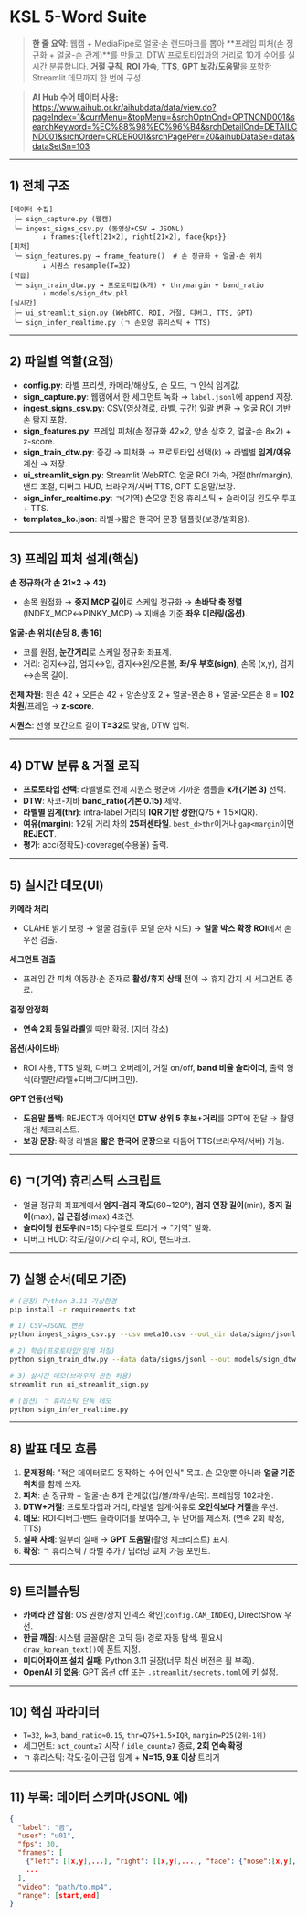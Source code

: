 # KSL 5-Word Suite

> **한 줄 요약**: 웹캠 + MediaPipe로 얼굴·손 랜드마크를 뽑아 **프레임 피처(손 정규화 + 얼굴-손 관계)**를 만들고, DTW 프로토타입과의 거리로 10개 수어를 실시간 분류합니다. **거절 규칙**, **ROI 가속**, **TTS**, **GPT 보강/도움말**을 포함한 Streamlit 데모까지 한 번에 구성.

>**AI Hub  수어 데이터 사용:**
https://www.aihub.or.kr/aihubdata/data/view.do?pageIndex=1&currMenu=&topMenu=&srchOptnCnd=OPTNCND001&searchKeyword=%EC%88%98%EC%96%B4&srchDetailCnd=DETAILCND001&srchOrder=ORDER001&srchPagePer=20&aihubDataSe=data&dataSetSn=103
---

## 1) 전체 구조
```
[데이터 수집]
 ├─ sign_capture.py (웹캠)
 └─ ingest_signs_csv.py (동영상+CSV → JSONL)
        ↓ frames:{left[21×2], right[21×2], face{kps}}
[피처]
 └─ sign_features.py → frame_feature()  # 손 정규화 + 얼굴-손 위치
        ↓ 시퀀스 resample(T=32)
[학습]
 └─ sign_train_dtw.py → 프로토타입(k개) + thr/margin + band_ratio
        ↓ models/sign_dtw.pkl
[실시간]
 ├─ ui_streamlit_sign.py (WebRTC, ROI, 거절, 디버그, TTS, GPT)
 └─ sign_infer_realtime.py (ㄱ 손모양 휴리스틱 + TTS)
```

---

## 2) 파일별 역할(요점)
- **config.py**: 라벨 프리셋, 카메라/해상도, 손 모드, ㄱ 인식 임계값.
- **sign_capture.py**: 웹캠에서 한 세그먼트 녹화 → `label.jsonl`에 append 저장.
- **ingest_signs_csv.py**: CSV(영상경로, 라벨, 구간) 일괄 변환 → 얼굴 ROI 기반 손 탐지 포함.
- **sign_features.py**: 프레임 피처(손 정규화 42×2, 양손 상호 2, 얼굴-손 8×2) + z-score.
- **sign_train_dtw.py**: 증강 → 피처화 → 프로토타입 선택(k) → 라벨별 **임계/여유** 계산 → 저장.
- **ui_streamlit_sign.py**: Streamlit WebRTC. 얼굴 ROI 가속, 거절(thr/margin), 밴드 조절, 디버그 HUD, 브라우저/서버 TTS, GPT 도움말/보강.
- **sign_infer_realtime.py**: ㄱ(기역) 손모양 전용 휴리스틱 + 슬라이딩 윈도우 투표 + TTS.
- **templates_ko.json**: 라벨→짧은 한국어 문장 템플릿(보강/발화용).

---

## 3) 프레임 피처 설계(핵심)
**손 정규화(각 손 21×2 → 42)**
- 손목 원점화 → **중지 MCP 길이**로 스케일 정규화 → **손바닥 축 정렬**(INDEX_MCP↔PINKY_MCP) → 지배손 기준 **좌우 미러링(옵션)**.

**얼굴-손 위치(손당 8, 총 16)**
- 코를 원점, **눈간거리**로 스케일 정규화 좌표계.
- 거리: 검지↔입, 엄지↔입, 검지↔왼/오른볼, **좌/우 부호(sign)**, 손목 (x,y), 검지↔손목 길이.

**전체 차원**: 왼손 42 + 오른손 42 + 양손상호 2 + 얼굴-왼손 8 + 얼굴-오른손 8 = **102차원**/프레임 → **z-score**.

**시퀀스**: 선형 보간으로 길이 **T=32**로 맞춤, DTW 입력.

---

## 4) DTW 분류 & 거절 로직
- **프로토타입 선택**: 라벨별로 전체 시퀀스 평균에 가까운 샘플을 **k개(기본 3)** 선택.
- **DTW**: 사코-치바 **band_ratio(기본 0.15)** 제약.
- **라벨별 임계(thr)**: intra-label 거리의 **IQR 기반 상한**(Q75 + 1.5×IQR).
- **여유(margin)**: 1·2위 거리 차의 **25퍼센타일**. `best_d>thr`이거나 `gap<margin`이면 **REJECT**.
- **평가**: acc(정확도)·coverage(수용율) 출력.

---

## 5) 실시간 데모(UI)
**카메라 처리**
- CLAHE 밝기 보정 → 얼굴 검출(두 모델 순차 시도) → **얼굴 박스 확장 ROI**에서 손 우선 검출.

**세그먼트 검출**
- 프레임 간 피처 이동량·손 존재로 **활성/휴지 상태** 전이 → 휴지 감지 시 세그먼트 종료.

**결정 안정화**
- **연속 2회 동일 라벨**일 때만 확정. (지터 감소)

**옵션(사이드바)**
- ROI 사용, TTS 발화, 디버그 오버레이, 거절 on/off, **band 비율 슬라이더**, 출력 형식(라벨만/라벨+디버그/디버그만).

**GPT 연동(선택)**
- **도움말 폴백**: REJECT가 이어지면 **DTW 상위 5 후보+거리**를 GPT에 전달 → 촬영 개선 체크리스트.
- **보강 문장**: 확정 라벨을 **짧은 한국어 문장**으로 다듬어 TTS(브라우저/서버) 가능.

---

## 6) ㄱ(기역) 휴리스틱 스크립트
- 얼굴 정규화 좌표계에서 **엄지-검지 각도**(60~120°), **검지 연장 길이**(min), **중지 길이**(max), **입 근접성**(max) 4조건.
- **슬라이딩 윈도우**(N=15) 다수결로 트리거 → "기역" 발화.
- 디버그 HUD: 각도/길이/거리 수치, ROI, 랜드마크.

---

## 7) 실행 순서(데모 기준)
```bash
# (권장) Python 3.11 가상환경
pip install -r requirements.txt

# 1) CSV→JSONL 변환
python ingest_signs_csv.py --csv meta10.csv --out_dir data/signs/jsonl

# 2) 학습(프로토타입/임계 저장)
python sign_train_dtw.py --data data/signs/jsonl --out models/sign_dtw.pkl --T 32 --k 3

# 3) 실시간 데모(브라우저 권한 허용)
streamlit run ui_streamlit_sign.py

# (옵션) ㄱ 휴리스틱 단독 데모
python sign_infer_realtime.py
```

---

## 8) 발표 데모 흐름
1) **문제정의**: "적은 데이터로도 동작하는 수어 인식" 목표. 손 모양뿐 아니라 **얼굴 기준 위치**를 함께 쓰자.
2) **피처**: 손 정규화 + 얼굴-손 8개 관계값(입/볼/좌우/손목). 프레임당 102차원.
3) **DTW+거절**: 프로토타입과 거리, 라벨별 임계·여유로 **오인식보다 거절**을 우선.
4) **데모**: ROI·디버그·밴드 슬라이더를 보여주고, 두 단어를 제스처. (연속 2회 확정, TTS)
5) **실패 사례**: 일부러 실패 → **GPT 도움말**(촬영 체크리스트) 표시.
6) **확장**: ㄱ 휴리스틱 / 라벨 추가 / 딥러닝 교체 가능 포인트.

---

## 9) 트러블슈팅
- **카메라 안 잡힘**: OS 권한/장치 인덱스 확인(`config.CAM_INDEX`), DirectShow 우선.
- **한글 깨짐**: 시스템 글꼴(맑은 고딕 등) 경로 자동 탐색. 필요시 `draw_korean_text()`에 폰트 지정.
- **미디어파이프 설치 실패**: Python 3.11 권장(너무 최신 버전은 휠 부족).
- **OpenAI 키 없음**: GPT 옵션 off 또는 `.streamlit/secrets.toml`에 키 설정.

---

## 10) 핵심 파라미터
- `T=32`, `k=3`, `band_ratio≈0.15`, `thr=Q75+1.5×IQR`, `margin=P25(2위-1위)`
- 세그먼트: `act_count≥7` 시작 / `idle_count≥7` 종료, **2회 연속 확정**
- ㄱ 휴리스틱: 각도·길이·근접 임계 + **N=15, 9표 이상** 트리거

---

## 11) 부록: 데이터 스키마(JSONL 예)
```json
{
  "label": "곰",
  "user": "u01",
  "fps": 30,
  "frames": [
    {"left": [[x,y],...], "right": [[x,y],...], "face": {"nose":[x,y], ...}},
    ...
  ],
  "video": "path/to.mp4",
  "range": [start,end]
}
```

